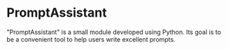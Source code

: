 # PromptAssistant
"PromptAssistant" is a small module developed using Python. Its goal is to be a convenient tool to help users write excellent prompts.

